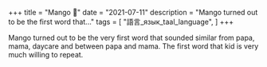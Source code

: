+++
title = "Mango 🥭"
date = "2021-07-11"
description = "Mango turned out to be the first word that..."
tags = [
    "語言_язык_taal_language",
]
+++


Mango turned out to be the very first word that sounded similar from papa, mama, daycare and between papa and mama.
The first word that kid is very much willing to repeat.